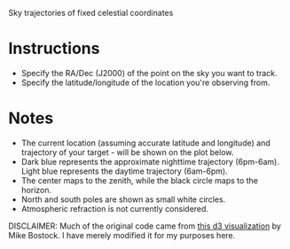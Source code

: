 Sky trajectories of fixed celestial coordinates

# Instructions

- Specify the RA/Dec (J2000) of the point on the sky you want to track.
- Specify the latitude/longitude of the location you're observing from.


# Notes

- The current location (assuming accurate latitude and longitude) and trajectory of your target - will be shown on the plot below.
- Dark blue represents the approximate nighttime trajectory (6pm-6am). Light blue represents the daytime trajectory (6am-6pm).
- The center maps to the zenith, while the black circle maps to the horizon.
- North and south poles are shown as small white circles.
- Atmospheric refraction is not currently considered.

DISCLAIMER: Much of the original code came from [this d3 visualization](http://bl.ocks.org/mbostock/7784f4b2c7838b893e9b) by Mike Bostock.  I have merely modified it for my purposes here.